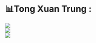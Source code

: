 # 📊Tong Xuan Trung :
![](https://github-readme-stats.vercel.app/api?username=tongxuantrungvn&theme=default&hide_border=true&include_all_commits=true&count_private=false)<br/>
![](https://github-readme-streak-stats.herokuapp.com/?user=tongxuantrungvn&theme=default&hide_border=true)<br/>
![](https://github-readme-stats.vercel.app/api/top-langs/?username=tongxuantrungvn&theme=default&hide_border=true&include_all_commits=true&count_private=false&layout=compact)
